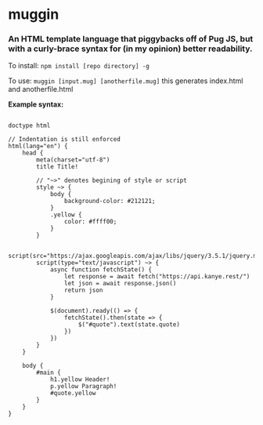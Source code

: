# muggin
<h3>An HTML template language that piggybacks off of Pug JS, but with a curly-brace syntax for (in my opinion) better readability.</h3>

To install:
```npm install [repo directory] -g```

To use:
```muggin [input.mug] [anotherfile.mug]```
  this generates index.html and anotherfile.html
	
  
<b>Example syntax:</b>

```

doctype html

// Indentation is still enforced
html(lang="en") {
    head {
        meta(charset="utf-8")
        title Title!

        // "~>" denotes begining of style or script
        style ~> {
            body {
                background-color: #212121;
            }
            .yellow {
                color: #ffff00;
            }
        }

        script(src="https://ajax.googleapis.com/ajax/libs/jquery/3.5.1/jquery.min.js")
        script(type="text/javascript") ~> {
            async function fetchState() {
                let response = await fetch("https://api.kanye.rest/")
                let json = await response.json()
                return json
            }

            $(document).ready(() => {
                fetchState().then(state => {
                    $("#quote").text(state.quote)
                })
            })
        }
    }

    body {
        #main {
            h1.yellow Header!
            p.yellow Paragraph!
            #quote.yellow
        }
    }
}

```
